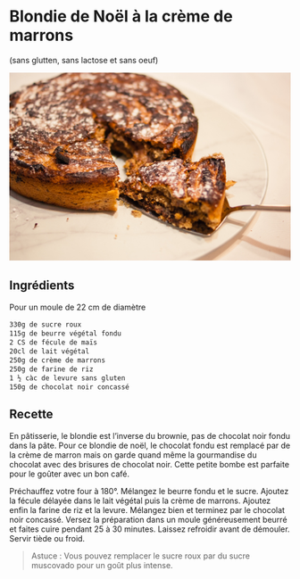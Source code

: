 # Blondie de Noël à la crème de marrons
(sans glutten, sans lactose et sans oeuf)  

![](../img/Blondie--la-creme-de-marrons1.jpg)

## Ingrédients
Pour un moule de 22 cm de diamètre

    330g de sucre roux
    115g de beurre végétal fondu
    2 CS de fécule de maïs
    20cl de lait végétal
    250g de crème de marrons
    250g de farine de riz
    1 ½ càc de levure sans gluten
    150g de chocolat noir concassé

## Recette
En pâtisserie, le blondie est l’inverse du brownie, pas de chocolat noir fondu dans la pâte. Pour ce blondie de noël, le chocolat fondu est remplacé par de la crème de marron mais on garde quand même la gourmandise du chocolat avec des brisures de chocolat noir. Cette petite bombe est parfaite pour le goûter avec un bon café.

Préchauffez votre four à 180°.
Mélangez le beurre fondu et le sucre. Ajoutez la fécule délayée dans le lait végétal puis la crème de marrons. Ajoutez enfin la farine de riz et la levure. Mélangez bien et terminez par le chocolat noir concassé. Versez la préparation dans un moule généreusement beurré et faites cuire pendant 25 à 30 minutes. Laissez refroidir avant de démouler. Servir tiède ou froid.

> Astuce : Vous pouvez remplacer le sucre roux par du sucre muscovado pour un goût plus intense.
